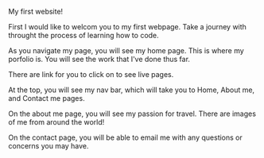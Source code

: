 My first website!

First I would like to welcom you to my first webpage. Take a journey with throught the process of learning how to code.

As you navigate my page, you will see my home page. This is where my porfolio is. You will see the work that I've done thus far. 

There are link for you to click on to see live pages. 

At the top, you will see my nav bar, which will take you to Home, About me, and Contact me pages. 

On the about me page, you will see my passion for travel. There are images of me from around the world! 

On the contact page, you will be able to email me with any questions or concerns you may have. 

